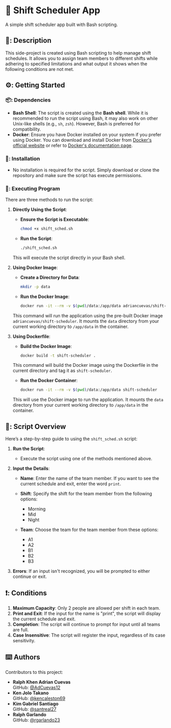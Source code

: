 # 📆 **Shift Scheduler App**

A simple shift scheduler app built with Bash scripting.

## 📝: **Description**

This side-project is created using Bash scripting to help manage shift schedules. It allows you to assign team members to different shifts while adhering to specified limitations and what output it shows when the following conditions are not met.

## ⚙️: **Getting Started**

### 📦: **Dependencies**

- **Bash Shell**: The script is created using the **Bash shell**. While it is recommended to run the script using Bash, it may also work on other Unix-like shells (e.g., `sh`, `zsh`). However, Bash is preferred for compatibility.
- **Docker**: Ensure you have Docker installed on your system if you prefer using Docker. You can download and install Docker from [Docker's official website](https://www.docker.com/get-started) or refer to [Docker's documentation page](https://docs.docker.com/desktop/).

### 💾: **Installation**

- No installation is required for the script. Simply download or clone the repository and make sure the script has execute permissions.

### 🚀: **Executing Program**

There are three methods to run the script:

1. **Directly Using the Script**:

   - **Ensure the Script is Executable**:
     ```bash
     chmod +x shift_sched.sh
     ```

   - **Run the Script**:
     ```bash
     ./shift_sched.sh
     ```

   This will execute the script directly in your Bash shell.

2. **Using Docker Image**:

   - **Create a Directory for Data**:
     ```bash
     mkdir -p data
     ```

   - **Run the Docker Image**:
     ```bash
     docker run -it --rm -v $(pwd)/data:/app/data adriancuevas/shift-scheduler
     ```

   This command will run the application using the pre-built Docker image `adriancuevas/shift-scheduler`. It mounts the `data` directory from your current working directory to `/app/data` in the container.

3. **Using Dockerfile**:

   - **Build the Docker Image**:
     ```bash
     docker build -t shift-scheduler .
     ```

   This command will build the Docker image using the Dockerfile in the current directory and tag it as `shift-scheduler`.

   - **Run the Docker Container**:
     ```bash
     docker run -it --rm -v $(pwd)/data:/app/data shift-scheduler
     ```

   This will use the Docker image to run the application. It mounts the `data` directory from your current working directory to `/app/data` in the container.

## 📖: **Script Overview**

Here’s a step-by-step guide to using the `shift_sched.sh` script:

1. **Run the Script**:
   - Execute the script using one of the methods mentioned above.

2. **Input the Details**:
   - **Name**: Enter the name of the team member. If you want to see the current schedule and exit, enter the word `print`.
   
   - **Shift**: Specify the shift for the team member from the following options:
     - Morning
     - Mid
     - Night
   
   - **Team**: Choose the team for the team member from these options:
     - A1
     - A2
     - B1
     - B2
     - B3

3. **Errors**: If an input isn't recognized, you will be prompted to either continue or exit.

## ❗: **Conditions**

1. **Maximum Capacity**: Only 2 people are allowed per shift in each team.
2. **Print and Exit**: If the input for the name is "print", the script will display the current schedule and exit.
3. **Completion**: The script will continue to prompt for input until all teams are full.
4. **Case Insensitive**: The script will register the input, regardless of its case sensitivity.

## ⌨️ **Authors**

Contributors to this project:

- **Ralph Khen Adrian Cuevas**  
  GitHub: [@AdCuevas12](https://github.com/AdCuevas12)
- **Ken Jolo Takano**  
  GitHub: [@kencaleston69](https://github.com/kencaleston69)
- **Kim Gabriel Santiago**  
  GitHub: [@santreal27](https://github.com/santreal27)
- **Ralph Garlando**  
  GitHub: [@rgarlando23](https://github.com/rgarlando23)
